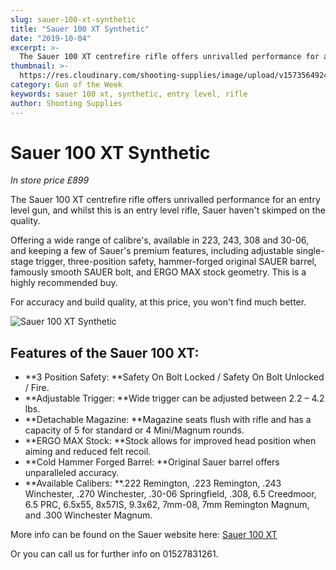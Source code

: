 ```yaml
---
slug: sauer-100-xt-synthetic
title: "Sauer 100 XT Synthetic"
date: "2019-10-04"
excerpt: >-
  The Sauer 100 XT centrefire rifle offers unrivalled performance for an entry level gun.
thumbnail: >-
  https://res.cloudinary.com/shooting-supplies/image/upload/v1573564924/Sauer-100-XT_setzjg_h20huk.png
category: Gun of the Week
keywords: sauer 100 xt, synthetic, entry level, rifle
author: Shooting Supplies
---
```


# **Sauer 100 XT Synthetic**

_In store price £899_

The Sauer 100 XT centrefire rifle offers unrivalled performance for an entry level gun, and whilst this is an entry level rifle, Sauer haven't skimped on the quality.

Offering a wide range of calibre's, available in 223, 243, 308 and 30-06, and keeping a few of Sauer's premium features, including adjustable single-stage trigger, three-position safety, hammer-forged original SAUER barrel, famously smooth SAUER bolt, and ERGO MAX stock geometry. This is a highly recommended buy.

For accuracy and build quality, at this price, you won't find much better.

![Sauer 100 XT Synthetic](https://res.cloudinary.com/shooting-supplies/image/upload/v1573564924/Sauer-100-XT_setzjg_h20huk.png)

## Features of the Sauer 100 XT:

- **3 Position Safety: **Safety On Bolt Locked / Safety On Bolt Unlocked / Fire.
- **Adjustable Trigger: **Wide trigger can be adjusted between 2.2 – 4.2 lbs.
- **Detachable Magazine: **Magazine seats flush with rifle and has a capacity of 5 for standard or 4 Mini/Magnum rounds.
- **ERGO MAX Stock: **Stock allows for improved head position when aiming and reduced felt recoil.
- **Cold Hammer Forged Barrel: **Original Sauer barrel offers unparalleled accuracy.
- **Available Calibers: **.222 Remington, .223 Remington, .243 Winchester, .270 Winchester, .30-06 Springfield, .308, 6.5 Creedmoor, 6.5 PRC, 6.5x55, 8x57IS, 9.3x62, 7mm-08, 7mm Remington Magnum, and .300 Winchester Magnum.

More info can be found on the Sauer website here: [Sauer 100 XT](https://www.sauer.de/en/s100-classic-xt/)

Or you can call us for further info on 01527831261.
